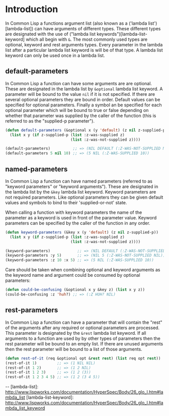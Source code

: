 # Introduction

In Common Lisp a functions argument list (also known as a ('lambda list')[lambda-list]) can have arguments of different types. These different types are designated with the use of ("lambda list keywords")[lambda-list-keyword] which all begin with `&`. The most commonly used types are optional, keyword and rest arguments types. Every parameter in the lambda list after a particular lambda list keyword is will be of that type. A lambda list keyword can only be used once in a lambda list.

## default-parameters

In Common Lisp a function can have some arguments are are optional. These are designated in the lambda list by `&optional` lambda list keyword. A parameter will be bound to the value `nil` if it is not specified. If there are several optional parameters they are bound in order. Default values can be specified for optional parameters. Finally a symbol an be specified for each optional parameter which will be bound to true or false depending on whether that parameter was supplied by the caller of the function (this is referred to as the "supplied-p parameter").

```lisp
(defun default-parameters (&optional x (y 'default) (z nil z-supplied-p))
  (list x y (if z-supplied-p (list :z-was-supplied z)
                             (list :z-was-not-supplied z))))

(default-parameters)          ;; => (NIL DEFAULT (:Z-WAS-NOT-SUPPLIED NIL))
(default-parameters 5 nil 10) ;; => (5 NIL (:Z-WAS-SUPPLIED 10))
```

## named-parameters

In Common Lisp a function can have named parameters (referred to as "keyword parameters" or "keyword arguments"). These are designated in the lambda list by the `&key` lambda list keyword. Keyword parameters are not required parameters. Like optional parameters they can be given default values and symbols to bind to their 'supplied-or-not' state.

When calling a function with keyword parameters the name of the parameter as a keyword is used in front of the parameter value. Keyword parameters can be specified by the caller of the function in any order.

```lisp
(defun keyword-parameters (&key x (y 'default) (z nil z-supplied-p))
  (list x y (if z-supplied-p (list :z-was-supplied z)
                             (list :z-was-not-supplied z))))

(keyword-parameters)            ;; => (NIL DEFAULT (:Z-WAS-NOT-SUPPLIED NIL))
(keyword-parameters :y 5)       ;; => (NIL 5 (:Z-WAS-NOT-SUPPLIED NIL))
(keyword-parameters :z 10 :x 5) ;; => (5 NIL (:Z-WAS-SUPPLIED 10))
```

Care should be taken when combining optional and keyword arguments as the keyword name and argument could be consumed by optional parameters:

```lisp
(defun could-be-confusing (&optional x y &key z) (list x y z))
(could-be-confusing :z 'huh?) ;; => (:Z HUH? NIL)
```

## rest-parameters

In Common Lisp a function can have a parameter that will contain the "rest" of the arguments after any required or optional parameters are processed. This parameter is designated by the `&rest` lambda list keyword. If all arguments to a function are used by by other types of parameters then the rest parameter will be bound to an empty list. If there are unused arguments then the rest parameter will be bound to a list of those arguments.

```lisp
(defun rest-of-it (req &optional opt &rest rest) (list req opt rest))
(rest-of-it 1)         ;; => (1 NIL NIL)
(rest-of-it 1 2)       ;; => (1 2 NIL)
(rest-of-it 1 2 3)     ;; => (1 2 (3))
(rest-of-it 1 2 3 4 5) ;; => (1 2 (3 4 5))
```

--
[lambda-list]: http://www.lispworks.com/documentation/HyperSpec/Body/26_glo_l.htm#lambda_list
[lambda-list-keyword]: http://www.lispworks.com/documentation/HyperSpec/Body/26_glo_l.htm#lambda_list_keyword
